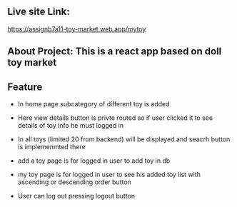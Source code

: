 ## Live site Link:

https://assignb7a11-toy-market.web.app/mytoy

## About Project: This is a react app based on doll toy market

## Feature

- In home page subcategory of different toy is added
- Here view details button is privte routed so if user clicked it to see details of toy info he must logged in
- In all toys (limited 20 from backend) will be displayed and seacrh button is implemenmted there

- add a toy page is for logged in user to add toy in db
- my toy page is for logged in user to see his added toy list with ascending or descending order button
- User can log out pressing logout button

